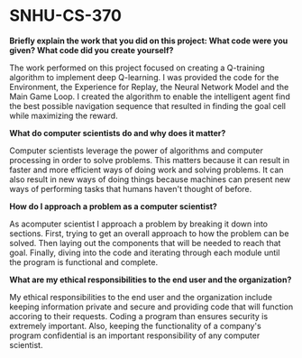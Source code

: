 # SNHU-CS-370

**Briefly explain the work that you did on this project: What code were you given? What code did you create yourself?**

The work performed on this project focused on creating a Q-training algorithm to implement deep Q-learning. I was provided the code for the Environment, the Experience for Replay, the Neural Network Model and the Main Game Loop. I created the algorithm to enable the intelligent agent find the best possible navigation sequence that resulted in finding the goal cell while maximizing the reward.

**What do computer scientists do and why does it matter?**

Computer scientists leverage the power of algorithms and computer processing in order to solve problems. This matters because it can result in faster and more efficient ways of doing work and solving problems. It can also result in new ways of doing things because machines can present new ways of performing tasks that humans haven't thought of before.

**How do I approach a problem as a computer scientist?**

As acomputer scientist I approach a problem by breaking it down into sections. First, trying to get an overall approach to how the problem can be solved. Then laying out the components that will be needed to reach that goal. Finally, diving into the code and iterating through each module until the program is functional and complete.

**What are my ethical responsibilities to the end user and the organization?**

My ethical responsibilities to the end user and the organization include keeping information private and secure and providing code that will function accoring to their requests. Coding a program than ensures security is extremely important. Also, keeping the functionality of a company's program confidential is an important responsibility of any computer scientist.
